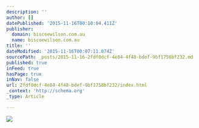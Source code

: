 ```yaml
---
description: ''
author: []
datePublished: '2015-11-16T00:10:04.411Z'
publisher:
  domain: biscoewilson.com.au
  name: biscoewilson.com.au
title: ''
dateModified: '2015-11-16T00:07:11.074Z'
sourcePath: _posts/2015-11-16-2fdf0dcf-4e84-4f48-bdef-9bf1758bf232.md
published: true
inFeed: true
hasPage: true
inNav: false
url: 2fdf0dcf-4e84-4f48-bdef-9bf1758bf232/index.html
_context: 'http://schema.org'
_type: Article

---
```

![](http://biscoewilson.com.au/assets/images/Nat%20and%20Gerrys%20Back%20Deck/N&G_North.jpg)